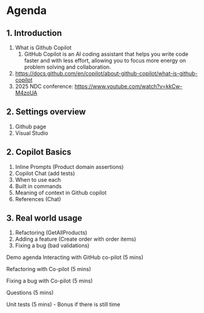 # Agenda

## 1. Introduction
1. What is Github Copilot
	1. GitHub Copilot is an AI coding assistant that helps you write code faster and with less effort, allowing you to focus more energy on problem solving and collaboration.
1. https://docs.github.com/en/copilot/about-github-copilot/what-is-github-copilot
1. 2025 NDC conference: https://www.youtube.com/watch?v=kkCw-M4zoUA

## 2. Settings overview
1. Github page
1. Visual Studio

## 2. Copilot Basics
1. Inline Prompts (Product domain assertions)
1. Copilot Chat (add tests)
1. When to use each
1. Built in commands
1. Meaning of context in Github copilot
1. References (Chat)

## 3. Real world usage

1. Refactoring (GetAllProducts)
1. Adding a feature (Create order with order items)
1. Fixing a bug (bad validations)

Demo agenda
Interacting with GitHub co-pilot (5 mins)

Refactoring with Co-pilot (5 mins)

Fixing a bug with Co-pilot (5 mins)

Questions (5 mins)

Unit tests (5 mins) - Bonus if there is still time
